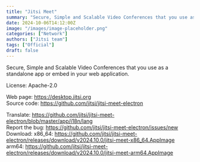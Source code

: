 ```yaml
---
title: "Jitsi Meet"
summary: "Secure, Simple and Scalable Video Conferences that you use as a standalone app or embed in your web application."
date: 2024-10-06T14:12:00Z
image: "/images/image-placeholder.png"
categories: ["Network"]
authors: ["Jitsi team"]
tags: ["Official"]
draft: false
---
```


Secure, Simple and Scalable Video Conferences that you use as a standalone app or embed in your web application.

License: Apache-2.0

Web page: <https://desktop.jitsi.org>  
Source code: <https://github.com/jitsi/jitsi-meet-electron>

Translate: <https://github.com/jitsi/jitsi-meet-electron/blob/master/app/i18n/lang>  
Report the bug: <https://github.com/jitsi/jitsi-meet-electron/issues/new>  
Download:   x86_64: <https://github.com/jitsi/jitsi-meet-electron/releases/download/v2024.10.0/jitsi-meet-x86_64.AppImage>  
            arm64: <https://github.com/jitsi/jitsi-meet-electron/releases/download/v2024.10.0/jitsi-meet-arm64.AppImage>
